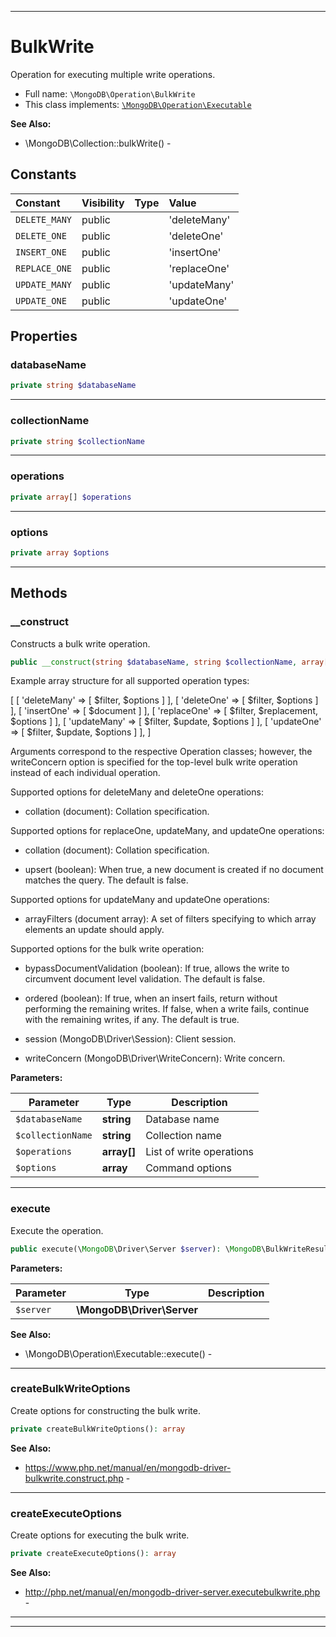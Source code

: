 ***

# BulkWrite

Operation for executing multiple write operations.

* Full name: `\MongoDB\Operation\BulkWrite`
* This class implements:
  [`\MongoDB\Operation\Executable`](./Executable.md)

**See Also:**

* \MongoDB\Collection::bulkWrite() -

## Constants

| Constant | Visibility | Type | Value |
|:---------|:-----------|:-----|:------|
|`DELETE_MANY`|public| |&#039;deleteMany&#039;|
|`DELETE_ONE`|public| |&#039;deleteOne&#039;|
|`INSERT_ONE`|public| |&#039;insertOne&#039;|
|`REPLACE_ONE`|public| |&#039;replaceOne&#039;|
|`UPDATE_MANY`|public| |&#039;updateMany&#039;|
|`UPDATE_ONE`|public| |&#039;updateOne&#039;|

## Properties

### databaseName

```php
private string $databaseName
```

***

### collectionName

```php
private string $collectionName
```

***

### operations

```php
private array[] $operations
```

***

### options

```php
private array $options
```

***

## Methods

### __construct

Constructs a bulk write operation.

```php
public __construct(string $databaseName, string $collectionName, array[] $operations, array $options = []): mixed
```

Example array structure for all supported operation types:

[
[ 'deleteMany' => [ $filter, $options ] ],
[ 'deleteOne' => [ $filter, $options ] ],
[ 'insertOne' => [ $document ] ],
[ 'replaceOne' => [ $filter, $replacement, $options ] ],
[ 'updateMany' => [ $filter, $update, $options ] ],
[ 'updateOne' => [ $filter, $update, $options ] ],
]

Arguments correspond to the respective Operation classes; however, the
writeConcern option is specified for the top-level bulk write operation
instead of each individual operation.

Supported options for deleteMany and deleteOne operations:

* collation (document): Collation specification.

Supported options for replaceOne, updateMany, and updateOne operations:

* collation (document): Collation specification.

* upsert (boolean): When true, a new document is created if no document
  matches the query. The default is false.

Supported options for updateMany and updateOne operations:

* arrayFilters (document array): A set of filters specifying to which
  array elements an update should apply.

Supported options for the bulk write operation:

* bypassDocumentValidation (boolean): If true, allows the write to
  circumvent document level validation. The default is false.

* ordered (boolean): If true, when an insert fails, return without
  performing the remaining writes. If false, when a write fails,
  continue with the remaining writes, if any. The default is true.

* session (MongoDB\Driver\Session): Client session.

* writeConcern (MongoDB\Driver\WriteConcern): Write concern.

**Parameters:**

| Parameter | Type | Description |
|-----------|------|-------------|
| `$databaseName` | **string** | Database name |
| `$collectionName` | **string** | Collection name |
| `$operations` | **array[]** | List of write operations |
| `$options` | **array** | Command options |

***

### execute

Execute the operation.

```php
public execute(\MongoDB\Driver\Server $server): \MongoDB\BulkWriteResult
```

**Parameters:**

| Parameter | Type | Description |
|-----------|------|-------------|
| `$server` | **\MongoDB\Driver\Server** |  |

**See Also:**

* \MongoDB\Operation\Executable::execute() -

***

### createBulkWriteOptions

Create options for constructing the bulk write.

```php
private createBulkWriteOptions(): array
```

**See Also:**

* https://www.php.net/manual/en/mongodb-driver-bulkwrite.construct.php -

***

### createExecuteOptions

Create options for executing the bulk write.

```php
private createExecuteOptions(): array
```

**See Also:**

* http://php.net/manual/en/mongodb-driver-server.executebulkwrite.php -

***


***

